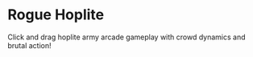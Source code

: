 # Rogue Hoplite
 
Click and drag hoplite army arcade gameplay with crowd dynamics and brutal action!
